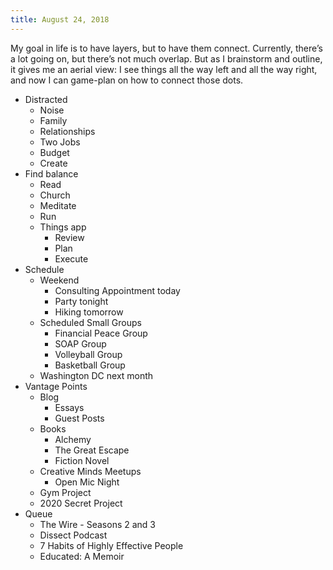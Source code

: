 ```yaml
---
title: August 24, 2018
---
```


My goal in life is to have layers, but to have them connect. Currently, there’s a lot going on, but there’s not much overlap. But as I brainstorm and outline, it gives me an aerial view: I see things all the way left and all the way right, and now I can game-plan on how to connect those dots.

- Distracted
	- Noise
	- Family
	- Relationships
	- Two Jobs
	- Budget
	- Create
- Find balance
	- Read
	- Church
	- Meditate
	- Run
	- Things app
		- Review
		- Plan
		- Execute
- Schedule
	- Weekend
		- Consulting Appointment today
		- Party tonight
		- Hiking tomorrow
	- Scheduled Small Groups
		- Financial Peace Group
		- SOAP Group
		- Volleyball Group
		- Basketball Group
	- Washington DC next month
- Vantage Points
	- Blog
		- Essays
		- Guest Posts
	- Books
		- Alchemy
		- The Great Escape
		- Fiction Novel
	- Creative Minds Meetups
		- Open Mic Night
	- Gym Project
	- 2020 Secret Project
- Queue
	- The Wire - Seasons 2 and 3
	- Dissect Podcast
	- 7 Habits of Highly Effective People
	- Educated: A Memoir